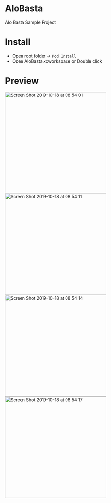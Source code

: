 # AloBasta
Alo Basta Sample Project 

# Install
* Open root folder -> `Pod Install`
* Open AloBasta.xcworkspace or Double click

# Preview

<img width="330" alt="Screen Shot 2019-10-18 at 08 54 01" src="https://user-images.githubusercontent.com/1490342/67059891-00549b80-f185-11e9-9049-84ba768e4119.png">
<img width="330" alt="Screen Shot 2019-10-18 at 08 54 11" src="https://user-images.githubusercontent.com/1490342/67059892-00549b80-f185-11e9-957f-8f0fb4404cef.png">
<img width="330" alt="Screen Shot 2019-10-18 at 08 54 14" src="https://user-images.githubusercontent.com/1490342/67059893-00549b80-f185-11e9-9a81-d5fbfff3bfd5.png">
<img width="330" alt="Screen Shot 2019-10-18 at 08 54 17" src="https://user-images.githubusercontent.com/1490342/67059894-00ed3200-f185-11e9-8715-bac9dd17e0f1.png">
